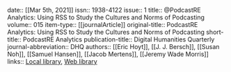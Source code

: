 date:: [[Mar 5th, 2021]]
issn:: 1938-4122
issue:: 1
title:: @PodcastRE Analytics: Using RSS to Study the Cultures and Norms of Podcasting
volume:: 015
item-type:: [[journalArticle]]
original-title:: PodcastRE Analytics: Using RSS to Study the Cultures and Norms of Podcasting
short-title:: PodcastRE Analytics
publication-title:: Digital Humanities Quarterly
journal-abbreviation:: DHQ
authors:: [[Eric Hoyt]], [[J. J. Bersch]], [[Susan Noh]], [[Samuel Hansen]], [[Jacob Mertens]], [[Jeremy Wade Morris]]
links:: [Local library](zotero://select/groups/2386895/items/F6ANJYPG), [Web library](https://www.zotero.org/groups/2386895/items/F6ANJYPG)
